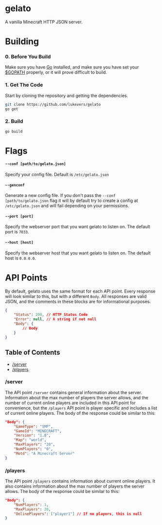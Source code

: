 # gelato

A vanilla Minecraft HTTP JSON server.

# Building

### 0. Before You Build

Make sure you have [Go](http://golang.org/) installed, and make sure you have set your [$GOPATH](http://golang.org/doc/code.html#GOPATH) properly, or it will prove difficult to build.

### 1. Get The Code

Start by cloning the repository and getting the dependencies.

```bash
git clone https://github.com/lukevers/gelato
go get
```

### 2. Build

```bash
go build
```

# Flags

#### `--conf [path/to/gelato.json]`

Specify your config file. Default is `/etc/gelato.json`

#### `--genconf`

Generate a new config file. If you don't pass the `--conf [path/to/gelato.json` flag it will by default try to create a config at `/etc/gelato.json` and will fail depending on your permissions.

#### `--port [port]`

Specify the webserver port that you want gelato to listen on. The default port is `7033`.

#### `--host [host]`

Specify the webserver host that you want gelato to listen on. The default host is `0.0.0.0`.

# API Points

By default, gelato uses the same format for each API point. Every response will look similar to this, but with a different `Body`. All responses are valid JSON, and the comments in these blocks are for informational purposes.

```json
{
	"Status": 200, // HTTP Status Code
	"Error": null, // A string if not null
	"Body": {
		// Body
	}
}
```

## Table of Contents

* [/server](#server)
* [/players](#players)

### /server

The API point `/server` contains general information about the server. Information about the max number of players the server allows, and the number of current online players are included in this API point for convenience, but the `/players` API point is player specific and includes a list of current online players. The body of the response could be similar to this:

```json
"Body": {
	"GameType": "SMP",
	"GameId": "MINECRAFT",
	"Version": "1.8",
	"Map": "world",
	"MaxPlayers": "20",
	"NumPlayers": "0",
	"Motd": "A Minecraft Server"
}
```

### /players

The API point `/players` contains information about current online players. It also contains information about the max number of players the server allows. The body of the response could be similar to this:

```json
"Body": {
	"NumPlayers": 1,
	"MaxPlayers": 20,
	"OnlinePlayers": ["player1"] // If no players, this is null
}
```
